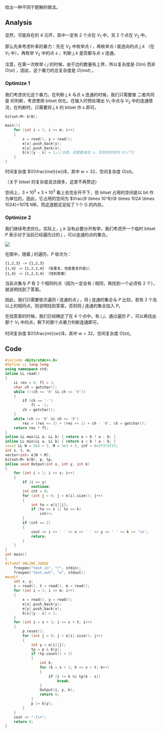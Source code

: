 给出一种不同于题解的做法。

## Analysis

显然，可能存在的 $4$ 元环，其中一定有 $2$ 个点在 $V_{1}$ 中，另 $2$ 个点在 $V_{2}$ 中。

那么先来考虑朴素的暴力：先在 $V_{2}$ 中枚举点 $i$ ，再枚举点 $i$ 能连向的点 $j,k$ （在 $V_{1}$ 中），再枚举 $V_{2}$ 中的点 $s$ ，判断 $j,k$ 是否都与点 $s$ 连通。

注意，在第一次枚举 $i,j$ 的时候，由于边的数量有上界，所以复杂度是 $O(m)$ 而非 $O(st)$ ，因此，这个暴力的总复杂度是 $O(mst)$ 。

### Optimize 1
我们考虑优化这个暴力。在判断 $j,k$ 与点 $s$ 连通的时候，我们只需要做 二者共同 是 的判断，考虑使用 bitset 优化。在输入时预处理出 $V_{1}$ 中点与 $V_2$ 中的连通情况，在判断时，只需要将 $j,k$ 的 bitset 作 `&` 即可。

```cpp
bitset<M> b[N];

main(){
	for (int i = 1; i <= m; i++)
	{
		x = read(), y = read();
		e[x].push_back(y);
		e[y].push_back(x);
		b[x][y - s] = 1;//注意，这里要减去 s，否则空间将为 O(s^2)
	}
}
```
时间复杂度 $O(\frac{mst}{w})$，其中 $w = 32$，空间复杂度 $O(st)$。

（关于 bitset 的复杂度说法很多，这里不再赘述）

空间上，$3\times 10^5 \times 3 \times 10^3$ 看上去完全开不下，但 bitset 占用的空间是以 bit 作为单位的，因此，它占用的空间为 $\frac{9 \times 10^8}{8 \times 1024 \times 1024}=107$ MB，而这道题足足给了 1 个 G 的内存。

### Optimize 2
我们继续考虑优化。实际上，$j,k$ 没有必要分开枚举，我们考虑开一个临时 bitset $P$ 表示对于当前已经遍历过的 $j$ ，可以连通的点的集合。

![](https://cdn.luogu.com.cn/upload/image_hosting/suwf2e78.png)

在图中，随着 $j$ 的遍历，$P$ 依次为：

```
{1,2,3} -> {1,2,3}
{1,4} -> {1,2,3,4} （有重复，但是重复的是i）
{1,4} -> {1,2,3,4} （找到答案）
```
当前点集与 $P$ 有 $2$ 个相同的点（因为一定会有 $i$ 相同，再找到一个必须有 $2$ 个），就说明找到了答案。

因此，我们只需要依次遍历 $i$ 连通的点 $j$ ，将 $j$ 连通的集合与 $P$ 比较，若有 $2$ 个及以上的相同点，则说明找到答案，否则将 $j$ 连通的集合加入 $P$。

在找答案的时候，我们已经确定了在 $4$ 个点中，有 $i,j$，通过遍历 $P$ ，可以再找出那个 $V_1$ 中的点，剩下的那个点暴力判断连通即可。

时间复杂度 $O(\frac{mt}{w})$，其中 $w = 32$，空间复杂度 $O(st)$。
## Code
```cpp
#include <bits/stdc++.h>
#define LL long long
using namespace std;
inline LL read()
{
	LL res = 0, fl = 1;
	char ch = getchar();
	while (!(ch >= '0' && ch <= '9'))
	{
		if (ch == '-')
			fl = -1;
		ch = getchar();
	}
	while (ch >= '0' && ch <= '9')
		res = (res << 3) + (res << 1) + ch - '0', ch = getchar();
	return res * fl;
}
inline LL max(LL a, LL b) { return a > b ? a : b; }
inline LL min(LL a, LL b) { return a < b ? a : b; }
const LL N = 3e5 + 5, M = 3e3 + 5, inf = 0x3f3f3f3f;
int s, t, m;
vector<int> e[N + M];
bitset<M> b[N], p, tp;
inline void Output(int x, int y, int k)
{
	for (int i = 1; i <= s; i++)
	{
		if (i == y)
			continue;
		int cnt = 0;
		for (int j = 0; j < e[i].size(); j++)
		{
			int to = e[i][j];
			if (to == x || to == k)
				cnt++;
		}
		if (cnt == 2)
		{
			cout << i << ' ' << x << ' ' << y << ' ' << k << '\n';
			return;
		}
	}
}
int main()
{
#ifndef ONLINE_JUDGE
	freopen("test.in", "r", stdin);
	freopen("test.out", "w", stdout);
#endif
	int x, y;
	s = read(), t = read(), m = read();
	for (int i = 1; i <= m; i++)
	{
		x = read(), y = read();
		e[x].push_back(y);
		e[y].push_back(x);
		b[x][y - s] = 1;
	}
	for (int i = s + 1; i <= s + t; i++)
	{
		p.reset();
		for (int j = 0; j < e[i].size(); j++)
		{
			int y = e[i][j];
			tp = p & b[y];
			if (tp.count() > 1)
			{
				int k;
				for (k = s + 1; k <= s + t; k++)
				{
					if (i != k && tp[k - s])
						break;
				}
				Output(i, y, k);
				return 0;
			}
			p |= b[y];
		}
	}
	cout << "-1\n";
	return 0;
}
```
